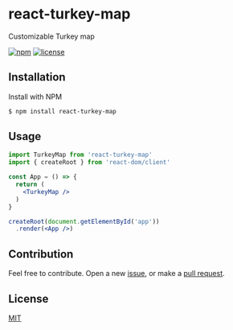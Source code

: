 # react-turkey-map

Customizable Turkey map

[![npm](https://img.shields.io/npm/v/react-turkey-map.svg?style=flat-square)](https://www.npmjs.com/package/react-turkey-map)
[![license](https://img.shields.io/badge/license-MIT-blue.svg?style=flat-square)](https://github.com/ozgrozer/react-turkey-map/blob/master/license)

## Installation

Install with NPM

```sh
$ npm install react-turkey-map
```

## Usage
```jsx
import TurkeyMap from 'react-turkey-map'
import { createRoot } from 'react-dom/client'

const App = () => {
  return (
    <TurkeyMap />
  )
}

createRoot(document.getElementById('app'))
  .render(<App />)
```

## Contribution

Feel free to contribute. Open a new [issue](https://github.com/ozgrozer/react-turkey-map/issues), or make a [pull request](https://github.com/ozgrozer/react-turkey-map/pulls).

## License

[MIT](https://github.com/ozgrozer/react-turkey-map/blob/master/license)
